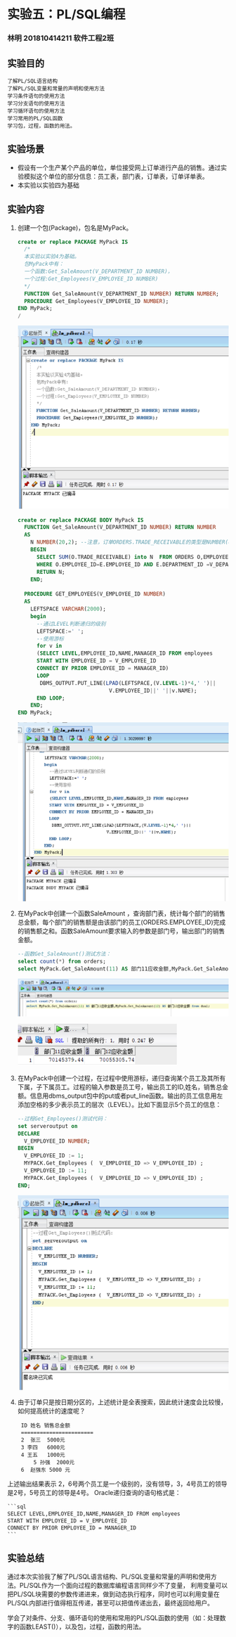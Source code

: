 # 实验五：PL/SQL编程

### 林明  201810414211  软件工程2班

## 实验目的

```
了解PL/SQL语言结构
了解PL/SQL变量和常量的声明和使用方法
学习条件语句的使用方法
学习分支语句的使用方法
学习循环语句的使用方法
学习常用的PL/SQL函数
学习包，过程，函数的用法。
```

##  实验场景

- 假设有一个生产某个产品的单位，单位接受网上订单进行产品的销售。通过实验模拟这个单位的部分信息：员工表，部门表，订单表，订单详单表。
- 本实验以实验四为基础

## 实验内容

1. 创建一个包(Package)，包名是MyPack。

    ```sql
    create or replace PACKAGE MyPack IS
      /*
      本实验以实验4为基础。
      包MyPack中有：
      一个函数:Get_SaleAmount(V_DEPARTMENT_ID NUMBER)，
      一个过程:Get_Employees(V_EMPLOYEE_ID NUMBER)
      */
      FUNCTION Get_SaleAmount(V_DEPARTMENT_ID NUMBER) RETURN NUMBER;
      PROCEDURE Get_Employees(V_EMPLOYEE_ID NUMBER);
    END MyPack;
    /
    ```

    ![](1.png)

    ```sql
    create or replace PACKAGE BODY MyPack IS
      FUNCTION Get_SaleAmount(V_DEPARTMENT_ID NUMBER) RETURN NUMBER
      AS
        N NUMBER(20,2); --注意，订单ORDERS.TRADE_RECEIVABLE的类型是NUMBER(8,2),汇总之后，数据要大得多。
        BEGIN
          SELECT SUM(O.TRADE_RECEIVABLE) into N  FROM ORDERS O,EMPLOYEES E
          WHERE O.EMPLOYEE_ID=E.EMPLOYEE_ID AND E.DEPARTMENT_ID =V_DEPARTMENT_ID;
          RETURN N;
        END;
    
      PROCEDURE GET_EMPLOYEES(V_EMPLOYEE_ID NUMBER)
      AS
        LEFTSPACE VARCHAR(2000);
        begin
          --通过LEVEL判断递归的级别
          LEFTSPACE:=' ';
          --使用游标
          for v in
          (SELECT LEVEL,EMPLOYEE_ID,NAME,MANAGER_ID FROM employees
          START WITH EMPLOYEE_ID = V_EMPLOYEE_ID
          CONNECT BY PRIOR EMPLOYEE_ID = MANAGER_ID)
          LOOP
           DBMS_OUTPUT.PUT_LINE(LPAD(LEFTSPACE,(V.LEVEL-1)*4,' ')||
                                 V.EMPLOYEE_ID||' '||v.NAME);
          END LOOP;
        END;
    END MyPack;
    ```

    ![](2.png)

2. 在MyPack中创建一个函数SaleAmount ，查询部门表，统计每个部门的销售总金额，每个部门的销售额是由该部门的员工(ORDERS.EMPLOYEE_ID)完成的销售额之和。函数SaleAmount要求输入的参数是部门号，输出部门的销售金额。

    ```sql
    --函数Get_SaleAmount()测试方法：
    select count(*) from orders;
    select MyPack.Get_SaleAmount(11) AS 部门11应收金额,MyPack.Get_SaleAmount(12) AS 部门12应收金额 from dual;
    ```

    ![](3.png)

    ![](3_2.png)

3. 在MyPack中创建一个过程，在过程中使用游标，递归查询某个员工及其所有下属，子下属员工。过程的输入参数是员工号，输出员工的ID,姓名，销售总金额。信息用dbms_output包中的put或者put_line函数。输出的员工信息用左添加空格的多少表示员工的层次（LEVEL）。比如下面显示5个员工的信息：

    ```sql
    --过程Get_Employees()测试代码：
    set serveroutput on
    DECLARE
      V_EMPLOYEE_ID NUMBER;    
    BEGIN
      V_EMPLOYEE_ID := 1;
      MYPACK.Get_Employees (  V_EMPLOYEE_ID => V_EMPLOYEE_ID) ;  
      V_EMPLOYEE_ID := 11;
      MYPACK.Get_Employees (  V_EMPLOYEE_ID => V_EMPLOYEE_ID) ;    
    END;
    ```

    ![](4.png)

4. 由于订单只是按日期分区的，上述统计是全表搜索，因此统计速度会比较慢，如何提高统计的速度呢？

    ```
     ID 姓名 销售总金额
     =======================
     2  张三  5000元
     3 李四   6000元
     4 王五   1000元
         5 孙强  2000元
     6  赵强东 5000 元
    ```

上述输出结果表示 2，6号两个员工是一个级别的，没有领导，3，4号员工的领导是2号，5号员工的领导是4号。 Oracle递归查询的语句格式是：

```
​```sql
SELECT LEVEL,EMPLOYEE_ID,NAME,MANAGER_ID FROM employees 
START WITH EMPLOYEE_ID = V_EMPLOYEE_ID 
CONNECT BY PRIOR EMPLOYEE_ID = MANAGER_ID
​```
```

## 实验总结

通过本次实验我了解了PL/SQL语言结构、PL/SQL变量和常量的声明和使用方法。PL/SQL作为一个面向过程的数据库编程语言同样少不了变量， 利用变量可以把PL/SQL块需要的参数传递进来，做到动态执行程序，同时也可以利用变量在PL/SQL内部进行值得相互传递，甚至可以把值传递出去，最终返回给用户。

学会了对条件、分支、循环语句的使用和常用的PL/SQL函数的使用（如：处理数字的函数LEAST()），以及包，过程，函数的用法。 
